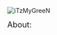 <p><img align="center" src="https://raw.githubusercontent.com/iTzMyGreeN/informations/main/divider.webp" alt="iTzMyGreeN" /></p>

<p> 
  <span style="font-size: 18px"> About: </span>
</p>
